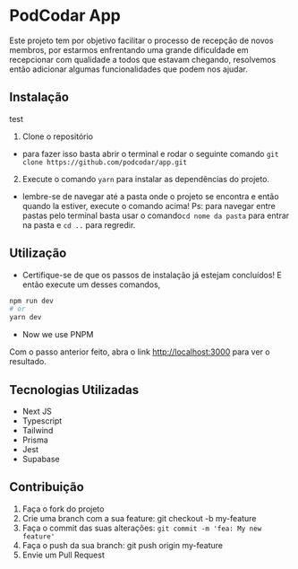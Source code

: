 # PodCodar App

Este projeto tem por objetivo facilitar o processo de recepção de novos membros, por estarmos enfrentando uma grande dificuldade em recepcionar com qualidade a todos que estavam chegando, resolvemos então adicionar algumas funcionalidades que podem nos ajudar.

## Instalação

test

1. Clone o repositório

- para fazer isso basta abrir o terminal e rodar o seguinte comando `git clone https://github.com/podcodar/app.git`

2. Execute o comando `yarn` para instalar as dependências do projeto.

- lembre-se de navegar até a pasta onde o projeto se encontra e então quando la estiver, execute o comando acima! Ps: para navegar entre pastas pelo terminal basta usar o comando`cd nome da pasta` para entrar na pasta e `cd ..` para regredir.

## Utilização

- Certifique-se de que os passos de instalação já estejam concluídos! E então execute um desses comandos,

```bash
npm run dev
# or
yarn dev
```

- Now we use PNPM

Com o passo anterior feito, abra o link [http://localhost:3000](http://localhost:3000) para ver o resultado.

## Tecnologias Utilizadas

- Next JS
- Typescript
- Tailwind
- Prisma
- Jest
- Supabase

## Contribuição

1. Faça o fork do projeto
2. Crie uma branch com a sua feature: git checkout -b my-feature
3. Faça o commit das suas alterações: `git commit -m 'fea: My new feature'`
4. Faça o push da sua branch: git push origin my-feature
5. Envie um Pull Request
